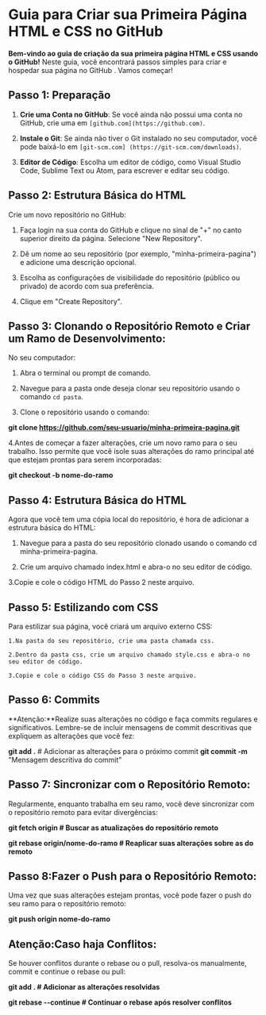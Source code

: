 # Guia para Criar sua Primeira Página HTML e CSS no GitHub

**Bem-vindo ao guia de criação da sua primeira página HTML e CSS usando o GitHub!** Neste guia, você encontrará passos simples para criar e hospedar sua página no GitHub . Vamos começar!

## Passo 1: Preparação

1. **Crie uma Conta no GitHub**: Se você ainda não possui uma conta no GitHub, crie uma em `[github.com](https://github.com)`.

2. **Instale o Git**: Se ainda não tiver o Git instalado no seu computador, você pode baixá-lo em `[git-scm.com]
   (https://git-scm.com/downloads)`.

4. **Editor de Código**: Escolha um editor de código, como Visual Studio Code, Sublime Text ou Atom, para escrever e editar seu código.

## Passo 2: Estrutura Básica do HTML

Crie um novo repositório no GitHub:

1. Faça login na sua conta do GitHub e clique no sinal de "+" no canto superior direito da página. Selecione "New Repository".

2. Dê um nome ao seu repositório (por exemplo, "minha-primeira-pagina") e adicione uma descrição opcional.

3. Escolha as configurações de visibilidade do repositório (público ou privado) de acordo com sua preferência.

4. Clique em "Create Repository".

## Passo 3: Clonando o Repositório Remoto e Criar um Ramo de Desenvolvimento:

No seu computador:

1. Abra o terminal ou prompt de comando.

2. Navegue para a pasta onde deseja clonar seu repositório usando o comando `cd pasta`.

3. Clone o repositório usando o comando:

**git clone https://github.com/seu-usuario/minha-primeira-pagina.git**

4.Antes de começar a fazer alterações, crie um novo ramo para o seu trabalho. Isso permite que você isole suas alterações do ramo principal até que estejam prontas para serem incorporadas:

**git checkout -b nome-do-ramo**


## Passo 4: Estrutura Básica do HTML 

Agora que você tem uma cópia local do repositório, é hora de adicionar a estrutura básica do HTML:

   1. Navegue para a pasta do seu repositório clonado usando o comando cd minha-primeira-pagina.

   2. Crie um arquivo chamado index.html e abra-o no seu editor de código.

   3.Copie e cole o código HTML do Passo 2 neste arquivo.

##  Passo 5: Estilizando com CSS

Para estilizar sua página, você criará um arquivo externo CSS:

    1.Na pasta do seu repositório, crie uma pasta chamada css.

    2.Dentro da pasta css, crie um arquivo chamado style.css e abra-o no seu editor de código.

    3.Copie e cole o código CSS do Passo 3 neste arquivo.

## Passo 6: Commits 
**Atenção:**Realize suas alterações no código e faça commits regulares e significativos. 
Lembre-se de incluir mensagens de commit descritivas que expliquem as alterações que você fez:

**git add .**  # Adicionar as alterações para o próximo commit
**git commit -m** "Mensagem descritiva do commit"


## Passo 7: Sincronizar com o Repositório Remoto:

Regularmente, enquanto trabalha em seu ramo, você deve sincronizar com o repositório remoto para evitar divergências:

**git fetch origin  # Buscar as atualizações do repositório remoto**

**git rebase origin/nome-do-ramo  # Reaplicar suas alterações sobre as do remoto**

## Passo 8:Fazer o Push para o Repositório Remoto:

Uma vez que suas alterações estejam prontas, você pode fazer o push do seu ramo para o repositório remoto:

**git push origin nome-do-ramo**

## Atenção:Caso haja Conflitos:

Se houver conflitos durante o rebase ou o pull, resolva-os manualmente, commit e continue o rebase ou pull:

**git add .  # Adicionar as alterações resolvidas**

**git rebase --continue  # Continuar o rebase após resolver conflitos**







